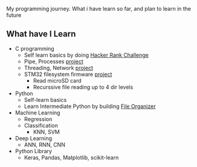 My programming journey. What i have learn so far, and plan to learn in the future

## What have I Learn
- C programming
  - Self learn basics by doing [Hacker Rank Challenge](https://github.com/devennn/Coding-Challenges/tree/master/Hacker-Rank)
  - Pipe, Processes [project](https://github.com/devennn/c-projects/tree/master/Multiplayer-hub-game)
  - Threading, Network [project](https://github.com/devennn/c-projects/tree/master/depot-server-client)
  - STM32 filesystem firmware [project](https://github.com/devennn/sd_card_l446re_spi)
    - Read microSD card
    - Recurssive file reading up to 4 dir levels
- Python
  - Self-learn basics
  - Learn Intermediate Python by building [File Organizer](https://github.com/devennn/File-Organizer)
- Machine Learning
  - Regression
  - Classification
    - KNN, SVM
- Deep Learning
  - ANN, RNN, CNN
- Python Library
  - Keras, Pandas, Matplotlib, scikit-learn


